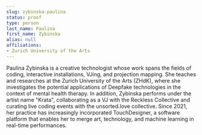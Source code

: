 ```yaml
---
slug: zybinska-paulina
status: proof
type: person
last_name: Paulina
first_name: Zybinska
alias: null
affiliations:
- Zurich University of the Arts
---
```


Paulina Zybinska is a creative technologist whose work spans the fields of coding, interactive installations, VJing, and projection mapping. She teaches and researches at the Zurich University of the Arts (ZHdK), where she investigates the potential applications of Deepfake technologies in the context of mental health therapy. In addition, Zybinska performs under the artist name "Krata", collaborating as a VJ with the Reckless Collective and curating live coding events with the unsorted.love collective. Since 2021, her practice has increasingly incorporated TouchDesigner, a software platform that enables her to merge art, technology, and machine learning in real-time performances.

